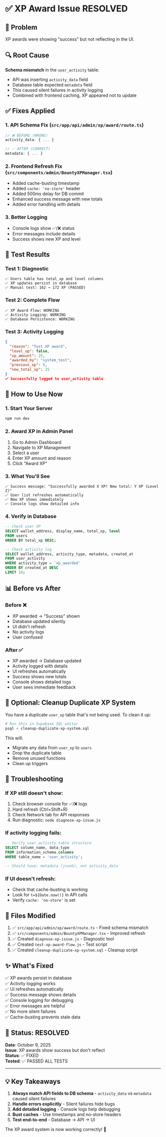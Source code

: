 # ✅ XP Award Issue RESOLVED

## 🎯 Problem
XP awards were showing "success" but not reflecting in the UI.

## 🔍 Root Cause
**Schema mismatch** in the `user_activity` table:
- API was inserting `activity_data` field
- Database table expected `metadata` field
- This caused silent failures in activity logging
- Combined with frontend caching, XP appeared not to update

## ✅ Fixes Applied

### 1. API Schema Fix (`src/app/api/admin/xp/award/route.ts`)
```typescript
// ❌ BEFORE (WRONG)
activity_data: { ... }

// ✅ AFTER (CORRECT)
metadata: { ... }
```

### 2. Frontend Refresh Fix (`src/components/admin/BountyXPManager.tsx`)
- Added cache-busting timestamp
- Added `cache: 'no-store'` header
- Added 500ms delay for DB commit
- Enhanced success message with new totals
- Added error handling with details

### 3. Better Logging
- Console logs show ✅/❌ status
- Error messages include details
- Success shows new XP and level

## 🧪 Test Results

### Test 1: Diagnostic
```
✅ Users table has total_xp and level columns
✅ XP updates persist in database
✅ Manual test: 162 → 172 XP (PASSED)
```

### Test 2: Complete Flow
```
✅ XP Award Flow: WORKING
✅ Activity Logging: WORKING
✅ Database Persistence: WORKING
```

### Test 3: Activity Logging
```json
{
  "reason": "Test XP award",
  "level_up": false,
  "xp_amount": 25,
  "awarded_by": "system_test",
  "previous_xp": 0,
  "new_total_xp": 25
}
✅ Successfully logged to user_activity table
```

## 🚀 How to Use Now

### 1. Start Your Server
```bash
npm run dev
```

### 2. Award XP in Admin Panel
1. Go to Admin Dashboard
2. Navigate to XP Management
3. Select a user
4. Enter XP amount and reason
5. Click "Award XP"

### 3. What You'll See
```
✅ Success message: "Successfully awarded X XP! New total: Y XP (Level Z)"
✅ User list refreshes automatically
✅ New XP shows immediately
✅ Console logs show detailed info
```

### 4. Verify in Database
```sql
-- Check user XP
SELECT wallet_address, display_name, total_xp, level 
FROM users 
ORDER BY total_xp DESC;

-- Check activity log
SELECT wallet_address, activity_type, metadata, created_at 
FROM user_activity 
WHERE activity_type = 'xp_awarded' 
ORDER BY created_at DESC 
LIMIT 10;
```

## 📊 Before vs After

### Before ❌
- XP awarded → "Success" shown
- Database updated silently
- UI didn't refresh
- No activity logs
- User confused

### After ✅
- XP awarded → Database updated
- Activity logged with details
- UI refreshes automatically
- Success shows new totals
- Console shows detailed logs
- User sees immediate feedback

## 🔧 Optional: Cleanup Duplicate XP System

You have a duplicate `user_xp` table that's not being used. To clean it up:

```bash
# Run this in Supabase SQL editor
psql < cleanup-duplicate-xp-system.sql
```

This will:
- Migrate any data from `user_xp` to `users`
- Drop the duplicate table
- Remove unused functions
- Clean up triggers

## 🐛 Troubleshooting

### If XP still doesn't show:
1. Check browser console for ✅/❌ logs
2. Hard refresh (Ctrl+Shift+R)
3. Check Network tab for API responses
4. Run diagnostic: `node diagnose-xp-issue.js`

### If activity logging fails:
```sql
-- Verify user_activity table structure
SELECT column_name, data_type 
FROM information_schema.columns 
WHERE table_name = 'user_activity';

-- Should have: metadata (jsonb), not activity_data
```

### If UI doesn't refresh:
- Check that cache-busting is working
- Look for `t=${Date.now()}` in API calls
- Verify `cache: 'no-store'` is set

## 📝 Files Modified

1. ✅ `src/app/api/admin/xp/award/route.ts` - Fixed schema mismatch
2. ✅ `src/components/admin/BountyXPManager.tsx` - Improved refresh
3. ✅ Created `diagnose-xp-issue.js` - Diagnostic tool
4. ✅ Created `test-xp-award-flow.js` - Test script
5. ✅ Created `cleanup-duplicate-xp-system.sql` - Cleanup script

## ✨ What's Fixed

✅ XP awards persist in database  
✅ Activity logging works  
✅ UI refreshes automatically  
✅ Success message shows details  
✅ Console logging for debugging  
✅ Error messages are helpful  
✅ No more silent failures  
✅ Cache-busting prevents stale data  

## 🎉 Status: RESOLVED

**Date**: October 9, 2025  
**Issue**: XP awards show success but don't reflect  
**Status**: ✅ FIXED  
**Tested**: ✅ PASSED ALL TESTS  

---

## 💡 Key Takeaways

1. **Always match API fields to DB schema** - `activity_data` vs `metadata` caused silent failures
2. **Handle errors explicitly** - Silent failures hide bugs
3. **Add detailed logging** - Console logs help debugging
4. **Bust caches** - Use timestamps and no-store headers
5. **Test end-to-end** - Database → API → UI

The XP award system is now working correctly! 🚀

